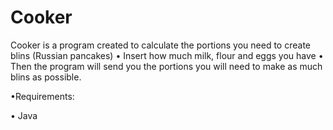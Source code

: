 # Cooker
Cooker is a program created to calculate the portions you need to create blins (Russian pancakes)
• Insert how much milk, flour and eggs you have
• Then the program will send you the portions you will need to make as much blins as possible. 

•Requirements:

• Java 
